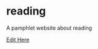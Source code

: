 # reading
A pamphlet website about reading 

[Edit Here](http://diy-pwa.com/~/gh/NidaShanar/reading) 
